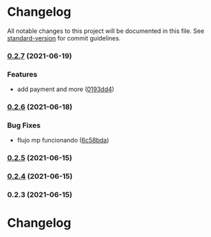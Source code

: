 # Changelog

All notable changes to this project will be documented in this file. See [standard-version](https://github.com/conventional-changelog/standard-version) for commit guidelines.

### [0.2.7](https://github.com/Beor18/stackly-backend-mp/compare/v0.2.6...v0.2.7) (2021-06-19)


### Features

* add payment and more ([0193dd4](https://github.com/Beor18/stackly-backend-mp/commit/0193dd40d05697b68a9125212170c94b799bcf38))

### [0.2.6](https://github.com/Beor18/stackly-backend-mp/compare/v0.2.5...v0.2.6) (2021-06-18)


### Bug Fixes

* flujo mp funcionando ([6c58bda](https://github.com/Beor18/stackly-backend-mp/commit/6c58bda6c94099d5cf522a5679823bd380326c40))

### [0.2.5](https://github.com/Beor18/stackly-backend-mp/compare/v0.2.4...v0.2.5) (2021-06-15)

### [0.2.4](https://github.com/Beor18/stackly-backend-mp/compare/v0.2.3...v0.2.4) (2021-06-15)

### 0.2.3 (2021-06-15)

# Changelog